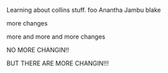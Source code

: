 Learning about collins stuff.
foo
Anantha Jambu
blake

more changes

more and more and more changes


NO MORE CHANGIN!!

BUT THERE ARE MORE CHANGIN!!!
